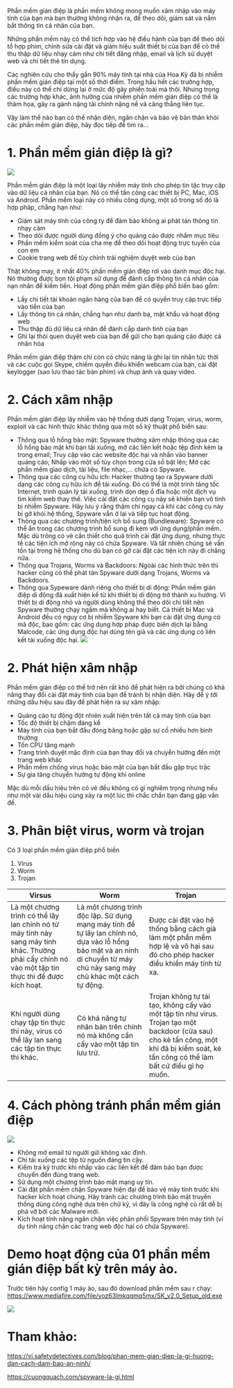 Phần mềm gián điệp là phần mềm không mong muốn xâm nhập vào máy tính của bạn mà bạn thường không nhận ra, để theo dõi, giám sát và nắm bắt thông tin cá nhân của bạn.

Những phần mềm này có thể tích hợp vào hệ điều hành của bạn để theo dõi tổ hợp phím, chỉnh sửa cài đặt và giảm hiệu suất thiết bị của bạn để có thể thu thập dữ liệu nhạy cảm như chi tiết đăng nhập, email và lịch sử duyệt web và chi tiết thẻ tín dụng.

Các nghiên cứu cho thấy gần 90% máy tính tại nhà của Hoa Kỳ đã bị nhiễm phần mềm gián điệp tại một số thời điểm. Trong hầu hết các trường hợp, điều này có thể chỉ dừng lại ở mức độ gây phiền toái mà thôi. Nhưng trong các trường hợp khác, ảnh hưởng của nhiễm phần mềm gián điệp có thể là thảm họa, gây ra gánh nặng tài chính nặng nề và căng thẳng liên tục.

Vậy làm thế nào bạn có thể nhận diện, ngăn chặn và bảo vệ bản thân khỏi các phần mềm gián điệp, hãy đọc tiếp để tìm ra…
# 1. Phần mềm gián điệp là gì?
![](https://images.viblo.asia/e3514fa2-9de7-4199-9cde-63698da07325.jpg)

Phần mềm gián điệp là một loại lây nhiễm máy tính cho phép tin tặc truy cập vào dữ liệu cá nhân của bạn. Nó có thể tấn công các thiết bị PC, Mac, iOS và Android. Phần mềm loại này có nhiều công dụng, một số trong số đó là hợp pháp, chẳng hạn như:

* Giám sát máy tính của công ty để đảm bảo không ai phát tán thông tin nhạy cảm
* Theo dõi được người dùng đồng ý cho quảng cáo được nhắm mục tiêu
* Phần mềm kiểm soát của cha mẹ để theo dõi hoạt động trực tuyến của con em
* Cookie trang web để tùy chỉnh trải nghiệm duyệt web của bạn

Thật không may, ít nhất 40% phần mềm gián điệp rơi vào danh mục độc hại. Nó thường được bọn tội phạm sử dụng để đánh cắp thông tin cá nhân của nạn nhân để kiếm tiền. Hoạt động phần mềm gián điệp phổ biến bao gồm:

* Lấy chi tiết tài khoản ngân hàng của bạn để có quyền truy cập trực tiếp vào tiền của bạn
* Lấy thông tin cá nhân, chẳng hạn như danh bạ, mật khẩu và hoạt động web
* Thu thập đủ dữ liệu cá nhân để đánh cắp danh tính của bạn
* Ghi lại thói quen duyệt web của bạn để gửi cho bạn quảng cáo được cá nhân hóa

Phần mềm gián điệp thậm chí còn có chức năng là ghi lại tin nhắn tức thời và các cuộc gọi Skype, chiếm quyền điều khiển webcam của bạn, cài đặt keylogger (sao lưu thao tác bàn phím) và chụp ảnh và quay video.

# 2. Cách xâm nhập 

Phần mềm gián điệp lây nhiễm vào hệ thống dưới dạng Trojan, virus, worm, exploit và các hình thức khác thông qua một số kỹ thuật phổ biến sau:

* Thông qua lỗ hổng bảo mật:  Spyware thường xâm nhập thông qua các lỗ hổng bảo mật khi bạn tải xuống, mở các liên kết hoặc tệp đính kèm lạ trong email; Truy cập vào các website độc hại và nhấn vào banner quảng cáo; Nhấp vào một số tùy chọn trong cửa sổ bật lên; Mở các phần mềm giao dịch, tài liệu, file nhạc,… chứa có Spyware.
* Thông qua các công cụ hữu ích: Hacker thường tạo ra Spyware dưới dạng các công cụ hữu ích để tải xuống. Đó có thể là một trình tăng tốc Internet, trình quản lý tải xuống, trình dọn dẹp ổ đĩa hoặc một dịch vụ tìm kiếm web thay thế. Việc cài đặt các công cụ này sẽ khiến bạn vô tình bị nhiễm Spyware. Hãy lưu ý rằng thậm chí ngay cả khi các công cụ này bị gỡ khỏi hệ thống, Spyware vẫn ở lại và tiếp tục hoạt động.
* Thông qua các chương trình/tiện ích bổ sung (Bundleware): Spyware có thể ẩn trong các chương trình bổ sung đi kèm với ứng dụng/phần mềm. Mặc dù trông có vẻ cần thiết cho quá trình cài đặt ứng dụng, nhưng thực tế các tiện ích mở rộng này có chứa Spyware. Và tất nhiên chúng sẽ vẫn tồn tại trong hệ thống cho dù bạn có gỡ cài đặt các tiện ích này đi chăng nữa.
* Thông qua Trojans, Worms và Backdoors: Ngoài các hình thức trên thì hacker cũng có thể phát tán Spyware dưới dạng Trojans, Worms và Backdoors.
* Thông qua Sypeware dành riêng cho thiết bị di động: Phần mềm gián điệp di động đã xuất hiện kể từ khi thiết bị di động trở thành xu hướng. Vì thiết bị di động nhỏ và người dùng không thể theo dõi chi tiết nên Spyware thường chạy ngầm mà không ai hay biết. Cả thiết bị Mac và Android đều có nguy cơ bị nhiễm Spyware khi bạn cài đặt ứng dụng có mã độc, bao gồm: các ứng dụng hợp pháp được biên dịch lại bằng Malcode, các ứng dụng độc hại dùng tên giả và các ứng dụng có liên kết tải xuống độc hại.
![](https://images.viblo.asia/225e59cd-75b1-414d-b9e4-693f4687e5e4.png)
# 2. Phát hiện xâm nhập
Phần mềm gián điệp có thể trở nên rất khó để phát hiện ra bởi chúng có khả năng thay đổi cài đặt máy tính của bạn để tránh bị nhận diện. Hãy để ý tới những dấu hiệu sau đây để phát hiện ra sự xâm nhập:

* Quảng cáo tự động đột nhiên xuất hiện trên tất cả máy tính của bạn
* Tốc độ thiết bị chậm đáng kể
* Máy tính của bạn bắt đầu đóng băng hoặc gặp sự cố nhiều hơn bình thường
* Tốn CPU tăng mạnh
* Trang trình duyệt mặc định của bạn thay đổi và chuyển hướng đến một trang web khác
* Phần mềm chống virus hoặc bảo mật của bạn bắt đầu gặp trục trặc
* Sự gia tăng chuyển hướng tự động khi online

Mặc dù mỗi dấu hiệu trên có vẻ đều không có gì nghiêm trọng nhưng nếu như một vài dấu hiệu cùng xảy ra một lúc thì chắc chắn bạn đang gặp vấn đề.

# 3. Phân biệt virus, worm và trojan
Có 3 loại phần mềm gián điệp phổ biến 
1. Virus
2. Worm 
3. Trojan 

| Virsus | Worm | Trojan |
| -------- | -------- | -------- |
| Là một chương trình có thể lây lan chính nó từ máy tính này sang máy tính khác. Thường phải cấy chính nó vào một tập tin thực thi để được kích hoạt. | Là một chương trình độc lập. Sử dụng mạng máy tính để tự lây lan chính nó, dựa vào lỗ hổng bảo mật và an ninh di chuyển từ máy chủ này sang máy chủ khác một cách tự động. | Được cài đặt vào hệ thống bằng cách giả làm một phần mềm hợp lệ và vô hại sau đó cho phép hacker điều khiển máy tính từ xa. |
| Khi người dùng chạy tập tin thực thi này, virus có thể lây lan sang các tập tin thực thi khác. | Có khả năng tự nhân bản  trên chính nó mà không cần cấy vào một tập tin lưu trữ. | Trojan không tự tái tạo, không cấy vào một tập tin như virus. Trojan tạo một backdoor (cửa sau) cho kẻ  tấn công, một khi đã bị kiểm soát, kẻ tấn công có thể làm bất cứ điều gì họ muốn. |

# 4. Cách phòng tránh phần mềm gián điệp
![](https://images.viblo.asia/8ba73015-14cb-41f9-8485-6b9937e3815f.jpg)

* Không mở email từ người gửi không xác định.
* Chỉ tải xuống các tệp từ nguồn đáng tin cậy.
* Kiểm tra kỹ trước khi nhấp vào các liên kết để đảm bảo bạn được chuyển đến đúng trang web.
* Sử dụng một chương trình bảo mật mạng uy tín.
* Cài đặt phần mềm chặn Spyware hiện đại để bảo vệ máy tính trước khi hacker kích hoạt chúng. Hãy tránh các chương trình bảo mật truyền thống dùng công nghệ dựa trên chữ ký, vì đây là công nghệ cũ rất dễ bị phá vỡ bởi các Malware mới.
* Kích hoạt tính năng ngăn chặn việc phân phối Spyware trên máy tính (ví dụ tính năng chặn các trang web độc hại có chứa Spyware).

# Demo hoạt động của 01 phần mềm gián điệp bất kỳ trên máy ảo.
Trước tiên hãy config 1 máy ảo, sau đó download phần mềm sau r chạy:
 https://www.mediafire.com/file/yoz63lmkqqmq5mx/SK_v2.0_Setup_old.exe 

![](https://images.viblo.asia/c85acd84-9f07-4597-858c-95569ed90257.png)

# Tham khảo:
https://vi.safetydetectives.com/blog/phan-mem-gian-diep-la-gi-huong-dan-cach-dam-bao-an-ninh/

https://cuongquach.com/spyware-la-gi.html